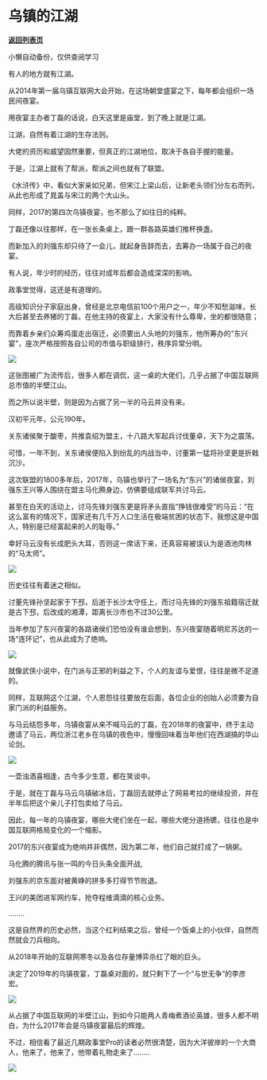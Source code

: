 # 乌镇的江湖

[**返回列表页**](/gzh/政事堂2019)

小懒自动备份，仅供查阅学习

  

有人的地方就有江湖。

  

从2014年第一届乌镇互联网大会开始，在这场朝堂盛宴之下，每年都会组织一场民间夜宴。

  

用夜宴主办者丁磊的话说，白天这里是庙堂，到了晚上就是江湖。

  

江湖，自然有着江湖的生存法则。

  

大佬的资历和威望固然重要，但真正的江湖地位，取决于各自手握的能量。

  

于是，江湖上就有了帮派，帮派之间也就有了联盟。

  

  

《水浒传》中，看似大家亲如兄弟，但宋江上梁山后，让新老头领们分左右而列，从此也形成了晁盖与宋江的两个大山头。

  

同样，2017的第四次乌镇夜宴，也不那么了如往日的纯粹。

  

丁磊还像以往那样，在一张长条桌上，跟一群各路英雄们推杯换盏。

  

而新加入的刘强东却只待了一会儿，就起身告辞而去，去筹办一场属于自己的夜宴。

  

有人说，年少时的经历，往往对成年后都会造成深深的影响。  

  

政事堂觉得，这还是有道理的。  

  

高级知识分子家庭出身，曾经是北京电信前100个用户之一，年少不知愁滋味，长大后甚至去养猪的丁磊，在他主持的夜宴上，大家没有什么尊卑，坐的都很随意；

  

而靠着乡亲们众筹鸡蛋走出宿迁，必须要出人头地的刘强东，他所筹办的“东兴宴”，座次严格按照各自公司的市值与职级排行，秩序异常分明。

  

![](https://mmbiz.qpic.cn/mmbiz_jpg/rxhS23yu8cMhI0ZSlzRpqaRrwkJcBAlxLQIgCDHgb9BdpNPazcDkQicj3VFeYAGpE4Dib2cUiaq8tuErtE1vmoe4w/640?wx_fmt=jpeg)

  

这张图被广为流传后，很多人都在调侃，这一桌的大佬们，几乎占据了中国互联网总市值的半壁江山。

  

而之所以说半壁，则是因为占据了另一半的马云并没有来。

  

  

  

汉初平元年，公元190年。

  

关东诸侯聚于酸枣，共推袁绍为盟主，十八路大军起兵讨伐董卓，天下为之震荡。

  

可惜，一年不到，关东诸侯便陷入到纷乱的内战当中，讨董第一猛将孙坚更是折戟沉沙。

  

这次联盟的1800多年后，2017年，乌镇也举行了一场名为“东兴”的诸侯夜宴，刘强东王兴等人围绕在盟主马化腾身边，仿佛要组成联军共讨马云。

  

甚至在白天的活动上，讨马先锋刘强东更是将矛头直指“挣钱很难受”的马云：“在这么富有的情况下，国家还有几千万人口生活在极端贫困的状态下，我想这是中国人，特别是已经富起来的人的耻辱。”

  

幸好马云没有长成肥头大耳，否则这一席话下来，还真容易被误认为是酒池肉林的“马太师”。

  

![](https://mmbiz.qpic.cn/mmbiz_jpg/rxhS23yu8cMhI0ZSlzRpqaRrwkJcBAlxkC2NdBgryMASMHiaWhd0P1rox9jYUjYGjRBJD84LoZP5sN1n1NbU5bQ/640?wx_fmt=jpeg)

  

历史往往有着迷之相似。

  

讨董先锋孙坚起家于下邳，后逝于长沙太守任上，而讨马先锋的刘强东祖籍宿迁就是古下邳，后改成的湘潭，距离长沙市也不过30公里。

  

当年参加了东兴夜宴的各路诸侯们恐怕没有谁会想到，东兴夜宴随着明尼苏达的一场“连环记”，也从此成为了绝响。  

  

![](https://mmbiz.qpic.cn/mmbiz_jpg/rxhS23yu8cMhI0ZSlzRpqaRrwkJcBAlxLNqxbJcTDld5C66ryia1vWR1BmHseha1bYbS9iaLhqMmM4Cicg9M44eNg/640?wx_fmt=jpeg)

  

  

就像武侠小说中，在门派与正邪的利益之下，个人的友谊与爱恨，往往是微不足道的。  

  

同样，互联网这个江湖，个人恩怨往往要放在后面，各位企业的创始人必须要为自家门派的利益服务。

  

与马云结怨多年，乌镇夜宴从来不喊马云的丁磊，在2018年的夜宴中，终于主动邀请了马云，两位浙江老乡在乌镇的夜色中，慢慢回味着当年他们在西湖搞的华山论剑。

  

![](https://mmbiz.qpic.cn/mmbiz_png/rxhS23yu8cMhI0ZSlzRpqaRrwkJcBAlxsee6toXvRHKuIxHYbY93o24BGKEvOkgnlGqibxacBTQCrRY6mSqOPYA/640?wx_fmt=png)

  

一壶浊酒喜相逢，古今多少生意，都在笑谈中。  

  

于是，就在丁磊与马云乌镇破冰后，丁磊回去就停止了网易考拉的继续投资，并在半年后把这个亲儿子打包卖给了马云。  

  

因此，每一年的乌镇夜宴，哪些大佬们坐在一起，哪些大佬分道扬镳，往往也是中国互联网格局变化的一个缩影。  

  

2017的东兴夜宴成为绝响并非偶然，因为第二年，他们自己就打成了一锅粥。  

  

马化腾的腾讯与张一鸣的今日头条全面开战,

  

刘强东的京东面对被黄峥的拼多多打得节节败退。  

  

王兴的美团进军网约车，抢夺程维滴滴的核心业务。

  

........

  

这是自然界的历史必然，当这个红利结束之后，曾经一个饭桌上的小伙伴，自然而然就会刀兵相向。  

  

从2018年开始的互联网寒冬以及各位存量博弈杀红了眼的巨头。

  

决定了2019年的乌镇夜宴，丁磊桌对面的，就只剩下了一个“与世无争”的李彦宏。  

  

![](https://mmbiz.qpic.cn/mmbiz_jpg/rxhS23yu8cMhI0ZSlzRpqaRrwkJcBAlxibuMz2m3j85UU89FYRjIGUNtbIiaguds1ZpbiaDFPgRgeMMlzuBtIfO3g/640?wx_fmt=jpeg)

  

从占据了中国互联网的半壁江山，到如今只能两人青梅煮酒论英雄，很多人都不明白，为什么2017年会是乌镇夜宴最后的辉煌。

  

不过，相信看了最近几期政事堂Pro的读者必然很清楚，因为大洋彼岸的一个大商人，他来了，他来了，他带着礼物走来了........

  

![](https://mmbiz.qpic.cn/mmbiz_jpg/rxhS23yu8cPp0iaKAfe0ZsWfgGcY72o9Nror8TicrtnlDsqzY7y4Kum4fM3X0FMEGlbvm9HvZUiaETSnLt4DHNLbQ/640?wx_fmt=jpeg)

